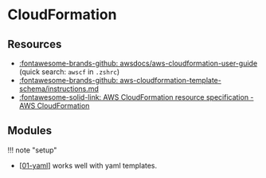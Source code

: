 CloudFormation
===

Resources
---

- [:fontawesome-brands-github: awsdocs/aws-cloudformation-user-guide
    ](https://github.com/awsdocs/aws-cloudformation-user-guide) (quick
    search: `awscf` in `.zshrc`)
- [:fontawesome-brands-github:
    aws-cloudformation-template-schema/instructions.md 
    ](https://github.com/aws-cloudformation/aws-cloudformation-template-schema/blob/master/docs/vscode/instructions.md)
- [:fontawesome-solid-link: AWS CloudFormation resource specification - AWS
    CloudFormation](https://docs.aws.amazon.com/AWSCloudFormation/latest/UserGuide/cfn-resource-specification.html)

Modules
---

!!! note "setup"
- [[01-yaml]]
    works well with yaml templates.




[//begin]: # "Autogenerated link references for markdown compatibility"
[01-yaml]: ../../../tools/programming/vim/plugins/coc/language-servers/01-yaml.md "Yaml"
[//end]: # "Autogenerated link references"